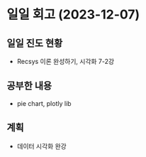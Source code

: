 # 일일 회고 (2023-12-07)

## 일일 진도 현황
- Recsys 이론 완성하기, 시각화 7-2강

## 공부한 내용
- pie chart, plotly lib

## 계획
- 데이터 시각화 완강